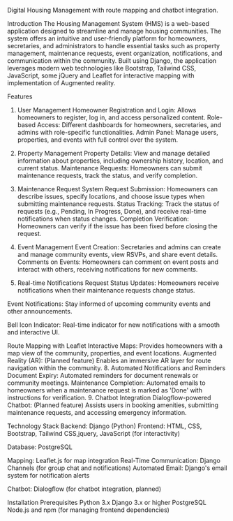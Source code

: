Digital Housing Management with route mapping and chatbot integration.

<!---
kakay22/kakay22 is a ✨ special ✨ repository because its `README.md` (this file) appears on your GitHub profile.
You can click the Preview link to take a look at your changes.
--->


Introduction
The Housing Management System (HMS) is a web-based application designed to streamline and manage housing communities. The system offers an intuitive and user-friendly platform for homeowners, secretaries, and administrators to handle essential tasks such as property management, maintenance requests, event organization, notifications, and communication within the community. Built using Django, the application leverages modern web technologies like Bootstrap, Tailwind CSS, JavaScript, some jQuery and Leaflet for interactive mapping with implementation of Augmented reality.

Features
1. User Management
Homeowner Registration and Login: Allows homeowners to register, log in, and access personalized content.
Role-based Access: Different dashboards for homeowners, secretaries, and admins with role-specific functionalities.
Admin Panel: Manage users, properties, and events with full control over the system.

3. Property Management
Property Details: View and manage detailed information about properties, including ownership history, location, and current status.
Maintenance Requests: Homeowners can submit maintenance requests, track the status, and verify completion.

5. Maintenance Request System
Request Submission: Homeowners can describe issues, specify locations, and choose issue types when submitting maintenance requests.
Status Tracking: Track the status of requests (e.g., Pending, In Progress, Done), and receive real-time notifications when status changes.
Completion Verification: Homeowners can verify if the issue has been fixed before closing the request.

6. Event Management
Event Creation: Secretaries and admins can create and manage community events, view RSVPs, and share event details.
Comments on Events: Homeowners can comment on event posts and interact with others, receiving notifications for new comments.

7. Real-time Notifications
Request Status Updates: Homeowners receive notifications when their maintenance requests change status.

Event Notifications: Stay informed of upcoming community events and other announcements.

Bell Icon Indicator: Real-time indicator for new notifications with a smooth and interactive UI.

Route Mapping with Leaflet
Interactive Maps: Provides homeowners with a map view of the community, properties, and event locations.
Augmented Reality (AR): (Planned feature) Enables an immersive AR layer for route navigation within the community.
8. Automated Notifications and Reminders
Document Expiry: Automated reminders for document renewals or community meetings.
Maintenance Completion: Automated emails to homeowners when a maintenance request is marked as 'Done' with instructions for verification.
9. Chatbot Integration
Dialogflow-powered Chatbot: (Planned feature) Assists users in booking amenities, submitting maintenance requests, and accessing emergency information.


Technology Stack
Backend: Django (Python)
Frontend: HTML, CSS, Bootstrap, Tailwind CSS,jquery, JavaScript (for interactivity)

Database: PostgreSQL

Mapping: Leaflet.js for map integration
Real-Time Communication: Django Channels (for group chat and notifications)
Automated Email: Django's email system for notification alerts

Chatbot: Dialogflow (for chatbot integration, planned)

Installation
Prerequisites
Python 3.x
Django 3.x or higher
PostgreSQL
Node.js and npm (for managing frontend dependencies)
